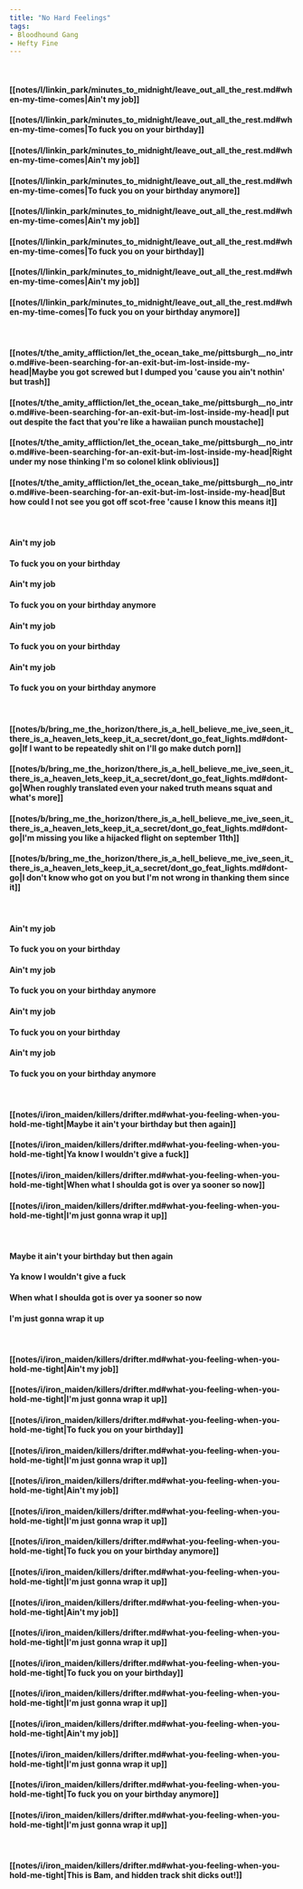 ```yaml
---
title: "No Hard Feelings"
tags:
- Bloodhound Gang
- Hefty Fine
---
```

&nbsp;
#### [[notes/l/linkin_park/minutes_to_midnight/leave_out_all_the_rest.md#when-my-time-comes|Ain't my job]]
#### [[notes/l/linkin_park/minutes_to_midnight/leave_out_all_the_rest.md#when-my-time-comes|To fuck you on your birthday]]
#### [[notes/l/linkin_park/minutes_to_midnight/leave_out_all_the_rest.md#when-my-time-comes|Ain't my job]]
#### [[notes/l/linkin_park/minutes_to_midnight/leave_out_all_the_rest.md#when-my-time-comes|To fuck you on your birthday anymore]]
#### [[notes/l/linkin_park/minutes_to_midnight/leave_out_all_the_rest.md#when-my-time-comes|Ain't my job]]
#### [[notes/l/linkin_park/minutes_to_midnight/leave_out_all_the_rest.md#when-my-time-comes|To fuck you on your birthday]]
#### [[notes/l/linkin_park/minutes_to_midnight/leave_out_all_the_rest.md#when-my-time-comes|Ain't my job]]
#### [[notes/l/linkin_park/minutes_to_midnight/leave_out_all_the_rest.md#when-my-time-comes|To fuck you on your birthday anymore]]
&nbsp;
#### [[notes/t/the_amity_affliction/let_the_ocean_take_me/pittsburgh__no_intro.md#ive-been-searching-for-an-exit-but-im-lost-inside-my-head|Maybe you got screwed but I dumped you 'cause you ain't nothin' but trash]]
#### [[notes/t/the_amity_affliction/let_the_ocean_take_me/pittsburgh__no_intro.md#ive-been-searching-for-an-exit-but-im-lost-inside-my-head|I put out despite the fact that you're like a hawaiian punch moustache]]
#### [[notes/t/the_amity_affliction/let_the_ocean_take_me/pittsburgh__no_intro.md#ive-been-searching-for-an-exit-but-im-lost-inside-my-head|Right under my nose thinking I'm so colonel klink oblivious]]
#### [[notes/t/the_amity_affliction/let_the_ocean_take_me/pittsburgh__no_intro.md#ive-been-searching-for-an-exit-but-im-lost-inside-my-head|But how could I not see you got off scot-free 'cause I know this means it]]
&nbsp;
#### Ain't my job
#### To fuck you on your birthday
#### Ain't my job
#### To fuck you on your birthday anymore
#### Ain't my job
#### To fuck you on your birthday
#### Ain't my job
#### To fuck you on your birthday anymore
&nbsp;
#### [[notes/b/bring_me_the_horizon/there_is_a_hell_believe_me_ive_seen_it_there_is_a_heaven_lets_keep_it_a_secret/dont_go_feat_lights.md#dont-go|If I want to be repeatedly shit on I'll go make dutch porn]]
#### [[notes/b/bring_me_the_horizon/there_is_a_hell_believe_me_ive_seen_it_there_is_a_heaven_lets_keep_it_a_secret/dont_go_feat_lights.md#dont-go|When roughly translated even your naked truth means squat and what's more]]
#### [[notes/b/bring_me_the_horizon/there_is_a_hell_believe_me_ive_seen_it_there_is_a_heaven_lets_keep_it_a_secret/dont_go_feat_lights.md#dont-go|I'm missing you like a hijacked flight on september 11th]]
#### [[notes/b/bring_me_the_horizon/there_is_a_hell_believe_me_ive_seen_it_there_is_a_heaven_lets_keep_it_a_secret/dont_go_feat_lights.md#dont-go|I don't know who got on you but I'm not wrong in thanking them since it]]
&nbsp;
#### Ain't my job
#### To fuck you on your birthday
#### Ain't my job
#### To fuck you on your birthday anymore
#### Ain't my job
#### To fuck you on your birthday
#### Ain't my job
#### To fuck you on your birthday anymore
&nbsp;
#### [[notes/i/iron_maiden/killers/drifter.md#what-you-feeling-when-you-hold-me-tight|Maybe it ain't your birthday but then again]]
#### [[notes/i/iron_maiden/killers/drifter.md#what-you-feeling-when-you-hold-me-tight|Ya know I wouldn't give a fuck]]
#### [[notes/i/iron_maiden/killers/drifter.md#what-you-feeling-when-you-hold-me-tight|When what I shoulda got is over ya sooner so now]]
#### [[notes/i/iron_maiden/killers/drifter.md#what-you-feeling-when-you-hold-me-tight|I'm just gonna wrap it up]]
&nbsp;
#### Maybe it ain't your birthday but then again
#### Ya know I wouldn't give a fuck
#### When what I shoulda got is over ya sooner so now
#### I'm just gonna wrap it up
&nbsp;
#### [[notes/i/iron_maiden/killers/drifter.md#what-you-feeling-when-you-hold-me-tight|Ain't my job]]
#### [[notes/i/iron_maiden/killers/drifter.md#what-you-feeling-when-you-hold-me-tight|I'm just gonna wrap it up]]
#### [[notes/i/iron_maiden/killers/drifter.md#what-you-feeling-when-you-hold-me-tight|To fuck you on your birthday]]
#### [[notes/i/iron_maiden/killers/drifter.md#what-you-feeling-when-you-hold-me-tight|I'm just gonna wrap it up]]
#### [[notes/i/iron_maiden/killers/drifter.md#what-you-feeling-when-you-hold-me-tight|Ain't my job]]
#### [[notes/i/iron_maiden/killers/drifter.md#what-you-feeling-when-you-hold-me-tight|I'm just gonna wrap it up]]
#### [[notes/i/iron_maiden/killers/drifter.md#what-you-feeling-when-you-hold-me-tight|To fuck you on your birthday anymore]]
#### [[notes/i/iron_maiden/killers/drifter.md#what-you-feeling-when-you-hold-me-tight|I'm just gonna wrap it up]]
#### [[notes/i/iron_maiden/killers/drifter.md#what-you-feeling-when-you-hold-me-tight|Ain't my job]]
#### [[notes/i/iron_maiden/killers/drifter.md#what-you-feeling-when-you-hold-me-tight|I'm just gonna wrap it up]]
#### [[notes/i/iron_maiden/killers/drifter.md#what-you-feeling-when-you-hold-me-tight|To fuck you on your birthday]]
#### [[notes/i/iron_maiden/killers/drifter.md#what-you-feeling-when-you-hold-me-tight|I'm just gonna wrap it up]]
#### [[notes/i/iron_maiden/killers/drifter.md#what-you-feeling-when-you-hold-me-tight|Ain't my job]]
#### [[notes/i/iron_maiden/killers/drifter.md#what-you-feeling-when-you-hold-me-tight|I'm just gonna wrap it up]]
#### [[notes/i/iron_maiden/killers/drifter.md#what-you-feeling-when-you-hold-me-tight|To fuck you on your birthday anymore]]
#### [[notes/i/iron_maiden/killers/drifter.md#what-you-feeling-when-you-hold-me-tight|I'm just gonna wrap it up]]
&nbsp;
#### [[notes/i/iron_maiden/killers/drifter.md#what-you-feeling-when-you-hold-me-tight|This is Bam, and hidden track shit dicks out!]]
